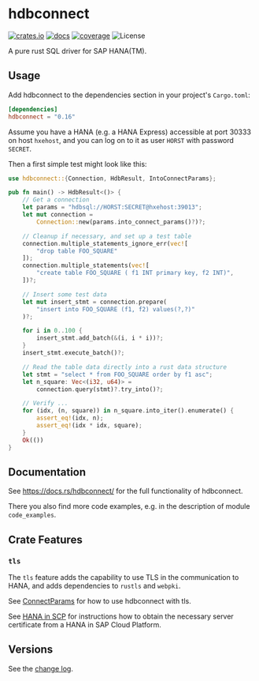 # hdbconnect

[![crates.io](https://meritbadge.herokuapp.com/hdbconnect)](
    https://crates.io/crates/hdbconnect)
[![docs](https://docs.rs/hdbconnect/badge.svg)](
    https://docs.rs/hdbconnect)
[![coverage](https://coveralls.io/repos/github/PSeitz/rust-hdbconnect/badge.svg?branch=master)](
    https://coveralls.io/github/PSeitz/rust-hdbconnect)
![License](https://img.shields.io/crates/l/hdbconnect.svg)

A pure rust SQL driver for SAP HANA(TM).

## Usage

Add hdbconnect to the dependencies section in your project's `Cargo.toml`:

```toml
[dependencies]
hdbconnect = "0.16"
```

Assume you have a HANA (e.g. a HANA Express) accessible at port 30333 on host `hxehost`,
and you can log on to it as user `HORST` with password `SECRET`.

Then a first simple test might look like this:

```rust
use hdbconnect::{Connection, HdbResult, IntoConnectParams};

pub fn main() -> HdbResult<()> {
    // Get a connection
    let params = "hdbsql://HORST:SECRET@hxehost:39013";
    let mut connection =
        Connection::new(params.into_connect_params()?)?;

    // Cleanup if necessary, and set up a test table
    connection.multiple_statements_ignore_err(vec![
        "drop table FOO_SQUARE"
    ]);
    connection.multiple_statements(vec![
        "create table FOO_SQUARE ( f1 INT primary key, f2 INT)",
    ])?;

    // Insert some test data
    let mut insert_stmt = connection.prepare(
        "insert into FOO_SQUARE (f1, f2) values(?,?)"
    )?;

    for i in 0..100 {
        insert_stmt.add_batch(&(i, i * i))?;
    }
    insert_stmt.execute_batch()?;

    // Read the table data directly into a rust data structure
    let stmt = "select * from FOO_SQUARE order by f1 asc";
    let n_square: Vec<(i32, u64)> =
        connection.query(stmt)?.try_into()?;

    // Verify ...
    for (idx, (n, square)) in n_square.into_iter().enumerate() {
        assert_eq!(idx, n);
        assert_eq!(idx * idx, square);
    }
    Ok(())
}
```

## Documentation

See <https://docs.rs/hdbconnect/> for the full functionality of hdbconnect.

There you also find more code examples, e.g. in the description of module `code_examples`.

## Crate Features

### `tls`

The `tls` feature adds the capability to use TLS in the communication to HANA, and adds dependencies to `rustls` and `webpki`.

See [ConnectParams](https://docs.rs/hdbconnect/*/hdbconnect/struct.ConnectParams.html)
for how to use hdbconnect with tls.

See [HANA in SCP](HANA_in_SCP.md) for instructions how to obtain the necessary server certificate from a HANA in SAP Cloud Platform.

## Versions

See the [change log](https://github.com/emabee/rust-hdbconnect/blob/master/CHANGELOG.md).
